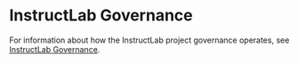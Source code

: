# InstructLab Governance

For information about how the InstructLab project governance operates, see [InstructLab Governance](https://github.com/instructlab/community/blob/main/governance.md#instructlab-governance).